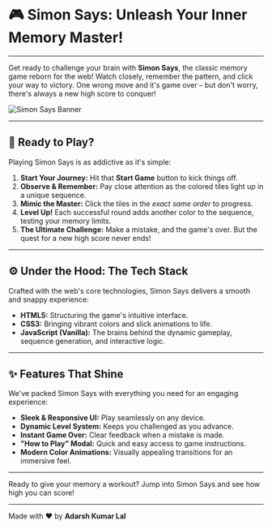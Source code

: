 # 🎮 Simon Says: Unleash Your Inner Memory Master!

---

Get ready to challenge your brain with **Simon Says**, the classic memory game reborn for the web! Watch closely, remember the pattern, and click your way to victory. One wrong move and it's game over – but don't worry, there's always a new high score to conquer!

![Simon Says Banner](https://media.giphy.com/media/v1.Y2lkPTc5MGI3NjExMHUzaG94d3h0a2tkaHJmeWpkd2RlMGRtNXo2OXV5c2tyYWJzZ3Z4eSZlcD12MV9naWZzX3NlYXJjaCZjdD1n/Xx2IyZ26PdmZOcJytZ/giphy.gif)

---

## 🚀 Ready to Play?

Playing Simon Says is as addictive as it's simple:

1.  **Start Your Journey:** Hit that **Start Game** button to kick things off.
2.  **Observe & Remember:** Pay close attention as the colored tiles light up in a unique sequence.
3.  **Mimic the Master:** Click the tiles in the *exact same order* to progress.
4.  **Level Up!** Each successful round adds another color to the sequence, testing your memory limits.
5.  **The Ultimate Challenge:** Make a mistake, and the game's over. But the quest for a new high score never ends!

---

## ⚙️ Under the Hood: The Tech Stack

Crafted with the web's core technologies, Simon Says delivers a smooth and snappy experience:

* **HTML5:** Structuring the game's intuitive interface.
* **CSS3:** Bringing vibrant colors and slick animations to life.
* **JavaScript (Vanilla):** The brains behind the dynamic gameplay, sequence generation, and interactive logic.

---

## ✨ Features That Shine

We've packed Simon Says with everything you need for an engaging experience:

* **Sleek & Responsive UI:** Play seamlessly on any device.
* **Dynamic Level System:** Keeps you challenged as you advance.
* **Instant Game Over:** Clear feedback when a mistake is made.
* **"How to Play" Modal:** Quick and easy access to game instructions.
* **Modern Color Animations:** Visually appealing transitions for an immersive feel.

---

Ready to give your memory a workout? Jump into Simon Says and see how high you can score!

---

Made with ❤️ by **Adarsh Kumar Lal**

